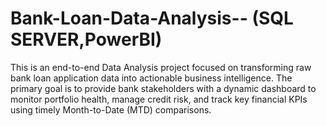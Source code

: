 # Bank-Loan-Data-Analysis-- (SQL SERVER,PowerBI)
This is an end-to-end Data Analysis project focused on transforming raw bank loan application data into actionable business intelligence. The primary goal is to provide bank stakeholders with a dynamic dashboard to monitor portfolio health, manage credit risk, and track key financial KPIs using timely Month-to-Date (MTD) comparisons.
